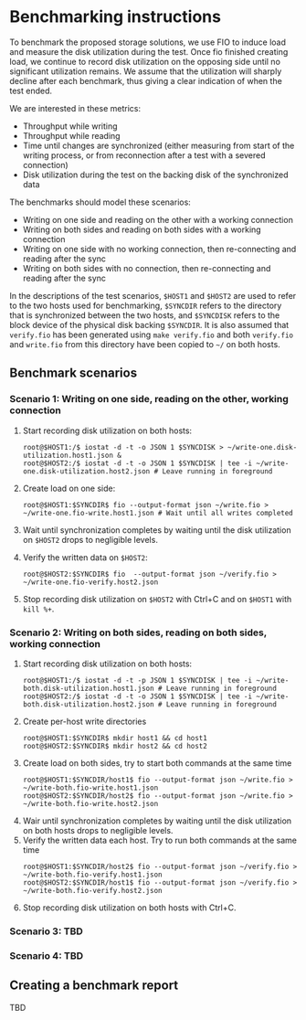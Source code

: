 # Benchmarking instructions

To benchmark the proposed storage solutions, we use FIO to induce load and measure the disk utilization during the test. Once fio finished creating load, we continue to record disk utilization on the opposing side until no significant utilization remains. We assume that the utilization will sharply decline after each benchmark, thus giving a clear indication of when the test ended.

We are interested in these metrics:

* Throughput while writing
* Throughput while reading
* Time until changes are synchronized (either measuring from start of the writing process, or from reconnection after a test with a severed connection)
* Disk utilization during the test on the backing disk of the synchronized data

The benchmarks should model these scenarios:

* Writing on one side and reading on the other with a working connection
* Writing on both sides and reading on both sides with a working connection
* Writing on one side with no working connection, then re-connecting and reading after the sync
* Writing on both sides with no connection, then re-connecting and reading after the sync

In the descriptions of the test scenarios, `$HOST1` and `$HOST2` are used to refer to the two hosts used for benchmarking, `$SYNCDIR` refers to the directory that is synchronized between the two hosts, and `$SYNCDISK` refers to the block device of the physical disk backing `$SYNCDIR`. It is also assumed that `verify.fio` has been generated using `make verify.fio` and both `verify.fio` and `write.fio` from this directory have been copied to `~/` on both hosts.

## Benchmark scenarios

### Scenario 1: Writing on one side, reading on the other, working connection

1. Start recording disk utilization on both hosts:
   ```
   root@$HOST1:/$ iostat -d -t -o JSON 1 $SYNCDISK > ~/write-one.disk-utilization.host1.json &
   root@$HOST2:/$ iostat -d -t -o JSON 1 $SYNCDISK | tee -i ~/write-one.disk-utilization.host2.json # Leave running in foreground
   ```
2. Create load on one side:

   ```
   root@$HOST1:$SYNCDIR$ fio --output-format json ~/write.fio > ~/write-one.fio-write.host1.json # Wait until all writes completed
   ```
3. Wait until synchronization completes by waiting until the disk utilization on `$HOST2` drops to negligible levels.
4. Verify the written data on `$HOST2`:
   ```
   root@$HOST2:$SYNCDIR$ fio  --output-format json ~/verify.fio > ~/write-one.fio-verify.host2.json
   ```
5. Stop recording disk utilization on `$HOST2` with Ctrl+C and on `$HOST1` with `kill %+`.

### Scenario 2: Writing on both sides, reading on both sides, working connection

1. Start recording disk utilization on both hosts:
   ```
   root@$HOST1:/$ iostat -d -t -p JSON 1 $SYNCDISK | tee -i ~/write-both.disk-utilization.host1.json # Leave running in foreground
   root@$HOST2:/$ iostat -d -t -o JSON 1 $SYNCDISK | tee -i ~/write-both.disk-utilization.host2.json # Leave running in foreground
   ```
2. Create per-host write directories
   ```
   root@$HOST1:$SYNCDIR$ mkdir host1 && cd host1
   root@$HOST2:$SYNCDIR$ mkdir host2 && cd host2
   ```
3. Create load on both sides, try to start both commands at the same time
    ```
    root@$HOST1:$SYNCDIR/host1$ fio --output-format json ~/write.fio > ~/write-both.fio-write.host1.json
    root@$HOST2:$SYNCDIR/host2$ fio --output-format json ~/write.fio > ~/write-both.fio-write.host2.json
    ```
4. Wair until synchronization completes by waiting until the disk utilization on both hosts drops to negligible levels.
5. Verify the written data each host. Try to run both commands at the same time
   ```
   root@$HOST1:$SYNCDIR/host2$ fio --output-format json ~/verify.fio > ~/write-both.fio-verify.host1.json
   root@$HOST2:$SYNCDIR/host1$ fio --output-format json ~/verify.fio > ~/write-both.fio-verify.host2.json
   ```
6. Stop recording disk utilization on both hosts with Ctrl+C.

### Scenario 3: TBD

### Scenario 4: TBD

## Creating a benchmark report

TBD
